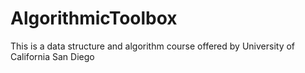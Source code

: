 # AlgorithmicToolbox
This is a data structure and algorithm course offered by University of California San Diego
